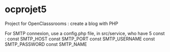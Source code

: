 # ocprojet5
Project for OpenClasssrooms : create a blog with PHP


For SMTP connexion, use a config.php file, in src/service, who have 5 const : 
const SMTP_HOST
const SMTP_PORT
const SMTP_USERNAME
const SMTP_PASSWORD
const SMTP_NAME
